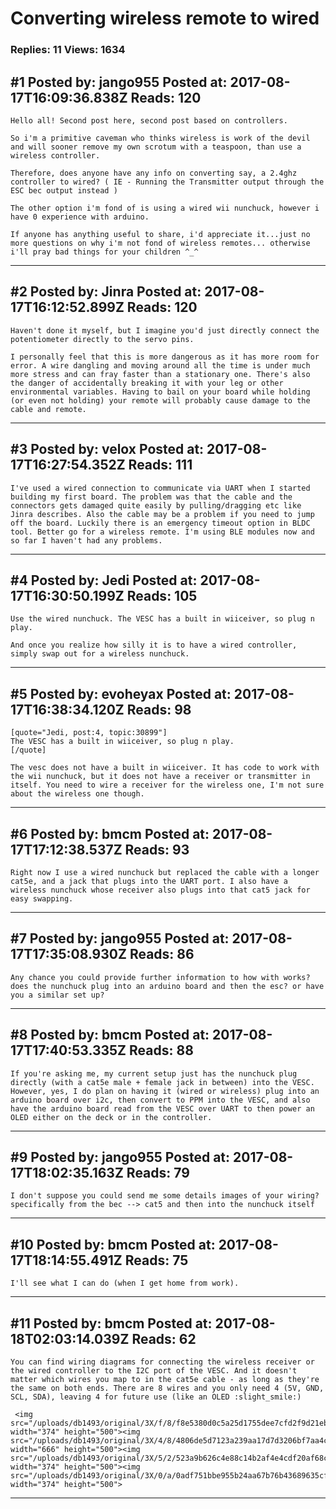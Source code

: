 # Converting wireless remote to wired

### Replies: 11 Views: 1634

## \#1 Posted by: jango955 Posted at: 2017-08-17T16:09:36.838Z Reads: 120

```
Hello all! Second post here, second post based on controllers.

So i'm a primitive caveman who thinks wireless is work of the devil and will sooner remove my own scrotum with a teaspoon, than use a wireless controller.

Therefore, does anyone have any info on converting say, a 2.4ghz controller to wired? ( IE - Running the Transmitter output through the ESC bec output instead )

The other option i'm fond of is using a wired wii nunchuck, however i have 0 experience with arduino.

If anyone has anything useful to share, i'd appreciate it...just no more questions on why i'm not fond of wireless remotes... otherwise i'll pray bad things for your children ^_^
```

---
## \#2 Posted by: Jinra Posted at: 2017-08-17T16:12:52.899Z Reads: 120

```
Haven't done it myself, but I imagine you'd just directly connect the potentiometer directly to the servo pins. 

I personally feel that this is more dangerous as it has more room for error. A wire dangling and moving around all the time is under much more stress and can fray faster than a stationary one. There's also the danger of accidentally breaking it with your leg or other environmental variables. Having to bail on your board while holding (or even not holding) your remote will probably cause damage to the cable and remote.
```

---
## \#3 Posted by: velox Posted at: 2017-08-17T16:27:54.352Z Reads: 111

```
I've used a wired connection to communicate via UART when I started building my first board. The problem was that the cable and the connectors gets damaged quite easily by pulling/dragging etc like Jinra describes. Also the cable may be a problem if you need to jump off the board. Luckily there is an emergency timeout option in BLDC tool. Better go for a wireless remote. I'm using BLE modules now and so far I haven't had any problems.
```

---
## \#4 Posted by: Jedi Posted at: 2017-08-17T16:30:50.199Z Reads: 105

```
Use the wired nunchuck. The VESC has a built in wiiceiver, so plug n play. 

And once you realize how silly it is to have a wired controller, simply swap out for a wireless nunchuck.
```

---
## \#5 Posted by: evoheyax Posted at: 2017-08-17T16:38:34.120Z Reads: 98

```
[quote="Jedi, post:4, topic:30899"]
The VESC has a built in wiiceiver, so plug n play.
[/quote]

The vesc does not have a built in wiiceiver. It has code to work with the wii nunchuck, but it does not have a receiver or transmitter in itself. You need to wire a receiver for the wireless one, I'm not sure about the wireless one though.
```

---
## \#6 Posted by: bmcm Posted at: 2017-08-17T17:12:38.537Z Reads: 93

```
Right now I use a wired nunchuck but replaced the cable with a longer cat5e, and a jack that plugs into the UART port. I also have a wireless nunchuck whose receiver also plugs into that cat5 jack for easy swapping.
```

---
## \#7 Posted by: jango955 Posted at: 2017-08-17T17:35:08.930Z Reads: 86

```
Any chance you could provide further information to how with works? does the nunchuck plug into an arduino board and then the esc? or have you a similar set up?
```

---
## \#8 Posted by: bmcm Posted at: 2017-08-17T17:40:53.335Z Reads: 88

```
If you're asking me, my current setup just has the nunchuck plug directly (with a cat5e male + female jack in between) into the VESC. However, yes, I do plan on having it (wired or wireless) plug into an arduino board over i2c, then convert to PPM into the VESC, and also have the arduino board read from the VESC over UART to then power an OLED either on the deck or in the controller.
```

---
## \#9 Posted by: jango955 Posted at: 2017-08-17T18:02:35.163Z Reads: 79

```
I don't suppose you could send me some details images of your wiring? specifically from the bec --> cat5 and then into the nunchuck itself
```

---
## \#10 Posted by: bmcm Posted at: 2017-08-17T18:14:55.491Z Reads: 75

```
I'll see what I can do (when I get home from work).
```

---
## \#11 Posted by: bmcm Posted at: 2017-08-18T02:03:14.039Z Reads: 62

```
You can find wiring diagrams for connecting the wireless receiver or the wired controller to the I2C port of the VESC. And it doesn't matter which wires you map to in the cat5e cable - as long as they're the same on both ends. There are 8 wires and you only need 4 (5V, GND, SCL, SDA), leaving 4 for future use (like an OLED :slight_smile:)

 <img src="/uploads/db1493/original/3X/f/8/f8e5380d0c5a25d1755dee7cfd2f9d21eb0dd0e8.jpg" width="374" height="500"><img src="/uploads/db1493/original/3X/4/8/4806de5d7123a239aa17d7d3206bf7aa4ccce268.jpg" width="666" height="500"><img src="/uploads/db1493/original/3X/5/2/523a9b626c4e88c14b2af4e4cdf20af68ccb72a8.jpg" width="374" height="500"><img src="/uploads/db1493/original/3X/0/a/0adf751bbe955b24aa67b76b43689635cfcbd370.jpg" width="374" height="500">
```

---
